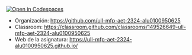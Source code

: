 [![Open in Codespaces](https://classroom.github.com/assets/launch-codespace-7f7980b617ed060a017424585567c406b6ee15c891e84e1186181d67ecf80aa0.svg)](https://classroom.github.com/open-in-codespaces?assignment_repo_id=12886467)


- Organización: https://github.com/ull-mfp-aet-2324-alu0100950625
- Classroom: https://classroom.github.com/classrooms/149526649-ull-mfp-aet-2324-alu0100950625
- Web de la asignatura: https://ull-mfp-aet-2324-alu0100950625.github.io/
